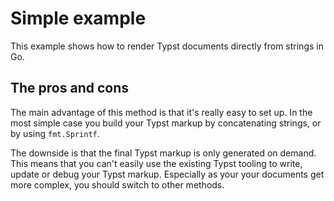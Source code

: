# Simple example

This example shows how to render Typst documents directly from strings in Go.

## The pros and cons

The main advantage of this method is that it's really easy to set up.
In the most simple case you build your Typst markup by concatenating strings, or by using `fmt.Sprintf`.

The downside is that the final Typst markup is only generated on demand.
This means that you can't easily use the existing Typst tooling to write, update or debug your Typst markup.
Especially as your your documents get more complex, you should switch to other methods.
